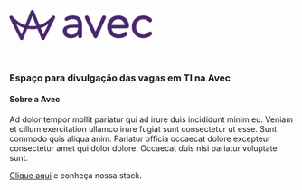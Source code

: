 <p align="left">
  <img width="50%" src="logo.png">
</p>

<br />

### Espaço para divulgação das vagas em TI na Avec

#### Sobre a Avec

Ad dolor tempor mollit pariatur qui ad irure duis incididunt minim eu. Veniam et cillum exercitation ullamco irure fugiat sunt consectetur ut esse. Sunt commodo quis aliqua anim. Pariatur officia occaecat dolore excepteur consectetur amet qui dolor dolore. Occaecat duis nisi pariatur voluptate sunt.

[Clique aqui](https://stackshare.io/avec) e conheça nossa stack.
